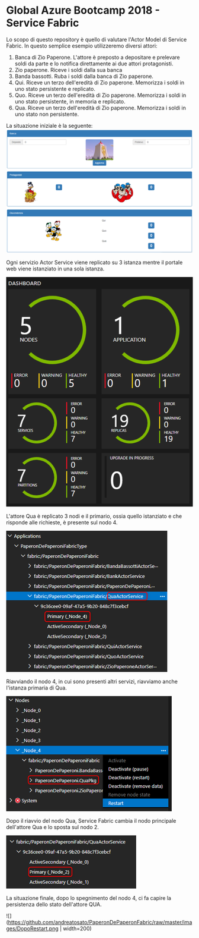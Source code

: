 # Global Azure Bootcamp 2018 - Service Fabric
Lo scopo di questo repository è quello di valutare l'Actor Model di Service Fabric.
In questo semplice esempio utilizzeremo diversi attori:
1. Banca di Zio Paperone. L'attore è preposto a depositare e prelevare soldi da parte e lo notifica direttamente ai due attori protagonisti.
2. Zio paperone. Riceve i soldi dalla sua banca
3. Banda bassotti. Ruba i soldi dalla banca di Zio paperone.
4. Qui. Riceve un terzo dell'eredità di Zio paperone. Memorizza i soldi in uno stato persistente e replicato.
5. Quo. Riceve un terzo dell'eredità di Zio paperone. Memorizza i soldi in uno stato persistente, in memoria e replicato.
6. Qua. Riceve un terzo dell'eredità di Zio paperone. Memorizza i soldi in uno stato non persistente.

La situazione iniziale è la seguente:
![Situazione iniziale](https://github.com/andreatosato/PaperonDePaperonFabric/raw/master/images/SituazioneIniziale.png)

Ogni servizio Actor Service viene replicato su 3 istanza mentre il portale web viene istanziato in una sola istanza.

![Dashboard](https://github.com/andreatosato/PaperonDePaperonFabric/raw/master/images/Dashboard.png)

L'attore Qua è replicato 3 nodi e il primario, ossia quello istanziato e che risponde alle richieste, è presente sul nodo 4.

![Qua nodi](https://github.com/andreatosato/PaperonDePaperonFabric/raw/master/images/Nodi_Qua.png)

Riavviando il nodo 4, in cui sono presenti altri servizi, riavviamo anche l'istanza primaria di Qua.

![Riavvio Qua](https://github.com/andreatosato/PaperonDePaperonFabric/raw/master/images/RestartQua.png)

Dopo il riavvio del nodo Qua, Service Fabric cambia il nodo principale dell'attore Qua e lo sposta sul nodo 2.

![Nodi dopo il riavvio](https://github.com/andreatosato/PaperonDePaperonFabric/raw/master/images/Nodi_Riavvio_Qua.png)

La situazione finale, dopo lo spegnimento del nodo 4, ci fa capire la persistenza dello stato dell'attore QUA.

![](https://github.com/andreatosato/PaperonDePaperonFabric/raw/master/images/DopoRestart.png | width=200)